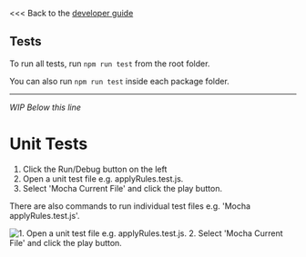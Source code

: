 <<< Back to the [developer guide](../developer_guide.md)

## Tests

To run all tests, run `npm run test` from the root folder.

You can also run `npm run test` inside each package folder.

----

_WIP Below this line_

# Unit Tests

1. Click the Run/Debug button on the left
2. Open a unit test file e.g. applyRules.test.js.
3. Select 'Mocha Current File' and click the play button.

There are also commands to run individual test files e.g. 'Mocha applyRules.test.js'.

![1. Open a unit test file e.g. applyRules.test.js. 2. Select 'Mocha Current File' and click the play button.](images/unit_tests.png "Unit test steps screenshot")
